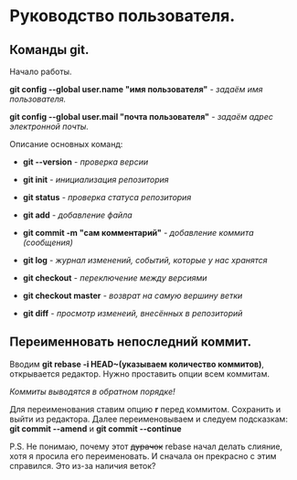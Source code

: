 # Руководство пользователя.
## Команды git.

Начало работы.

**git config --global user.name "имя пользователя"** - *задаём имя пользователя.*

**git config --global user.mail "почта пользователя"** - *задаём адрес электронной почты.*

Описание основных команд:

* __git --version__ - _проверка версии_

* __git init__ - _инициализация репозитория_

* __git status__ - _проверка статуса репозитория_

* __git add__ - _добавление файла_

* __git commit -m "сам комментарий"__ - _добавление коммита (сообщения)_

* __git log__ - _журнал изменений, событий, которые у нас хранятся_

* __git checkout__ - _переключение между версиями_

* __git checkout master__ - _возврат на самую вершину ветки_

* __git diff__ - _просмотр изменеий, внесённых в репозиторий_  

## Переименновать непоследний коммит.

Вводим __git rebase -i HEAD~(указываем количество коммитов)__, открывается редактор. Нужно проставить опции всем коммитам.

*Коммиты выводятся в обратном порядке!*

Для переименования ставим опцию **r** перед коммитом. Сохранить и выйти из редактора. Далее переименовываем и следуем подсказкам: **git commit --amend** и **git commit --continue**




P.S. Не понимаю, почему этот ~~дурачок~~ rebase начал делать слияние, хотя я просила его переименовать. И сначала он прекрасно с этим справился. Это из-за наличия веток?
